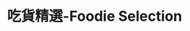 ---
title: "吃貨精選-Foodie Selection"
description: "探索全台美食競賽，發現在地美味，品嚐競技精神"
keywords:
  - 美食競賽
  - 台灣美食
  - 美食精選
datePublished: "2025-06-30"
dateModified: "2025-07-01"
city: "新北市"
district: "板橋區"
award: "所有獎項"
year: "2024"
page: 1
count: 2

restaurants:
  - name: "豐華小館"
    address: "新北市板橋區雙十路二段209號"
    phone: "0282529789"
    geo: "25.028944449484097, 121.47322423616514"
    google_map: "https://maps.app.goo.gl/ZE5UPg3uecsF1xG78"
    footinder: "https://footinder.com.tw/%E6%96%B0%E5%8C%97%E5%B8%82%E6%9D%BF%E6%A9%8B%E5%8D%80/6644/"
    official: "https://fonhua.blogspot.com/"
    award:
    - name: "500盤"
      year: "2024"
  - name: "皇家傳承"
    address: "220新北市板橋區新海路134號"
    phone: "0229563718"
    geo: "25.00201663808108, 121.46265103959249"
    google_map: "https://maps.app.goo.gl/Ep1F3oe8gws2bSBg7"
    footinder: "https://footinder.com.tw/%E6%96%B0%E5%8C%97%E5%B8%82%E6%9D%BF%E6%A9%8B%E5%8D%80/6380/"
    official: "https://www.royal-beefnoodles.com/"
    award:
    - name: "台北國際牛肉麵節"
      year: "2024"
    - name: "台北國際牛肉麵節"
      year: "2024"
---